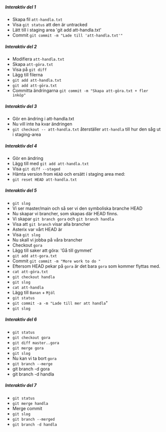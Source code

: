 
##### Interaktiv del 1

- Skapa fil `att-handla.txt`
- Visa `git status` att den är untracked
- Lätt till i staging area 'git add att-handla.txt'
- Commit `git commit -m "Lade till 'att-handla.txt'"`


##### Interaktiv del 2

- Modifiera `att-handla.txt`
- Skapa `att-göra.txt`
- Visa på `git diff`
- Lägg till filerna
 - `git add att-handla.txt`
 - `git add att-göra.txt`
- Committa ändringarna `git commit -m "Skapa att-göra.txt + fler inköp"`


##### Interaktiv del 3

- Gör en ändring i att-handla.txt
- Nu vill inte ha kvar ändringen
- `git checkout -- att-handla.txt` återställer `att-handla` till hur den såg ut i staging-area

##### Interaktiv del 4

- Gör en ändring
- Lägg till med `git add att-handla.txt`
- Visa `git diff --staged`
- Hämta version from `HEAD` och ersätt i staging area med:
 - `git reset HEAD att-handla.txt`

##### Interaktiv del 5

- `git slog`
- Vi ser master/main och så ser vi den symboliska branche HEAD
- Nu skapar vi brancher, som skapas där HEAD finns.
- Vi skapar `git branch gora` och `git branch handla`
- Visa att `git branch` visar alla brancher
- Asterix var vårt HEAD är
- Visa `git slog`
- Nu skall vi jobba på våra brancher 
- Checkout `gora`
- Lägg till saker att göra: 'Gå till gymmet'
- `git add att-gora.txt`
- Commit `git commit -m "More work to do "`
- Eftersom HEAD pekar på `gora` är det bara `gora` som kommer flyttas med.
- `cat att-göra.txt`
- `git checkout handla`
- `git slog`
- `cat att-handla`
- Lägg till `Banan` + `Mjöl`
- `git status`
- `git commit -a -m "Lade till mer att handla`"
- `git slog`

##### Interaktiv del 6

- `git status`
- `git checkout gora`
- `git diff master..gora`
- `git merge gora`
- `git slog`
- Nu kan vi ta bort `gora`
- `git branch --merge`
- git branch -d gora
- git branch -d handla

##### Interaktiv del 7

- `git status`
- `git merge handla`
- Merge commit
- `git slog`
- `git branch --merged`
- `git branch -d handla`


